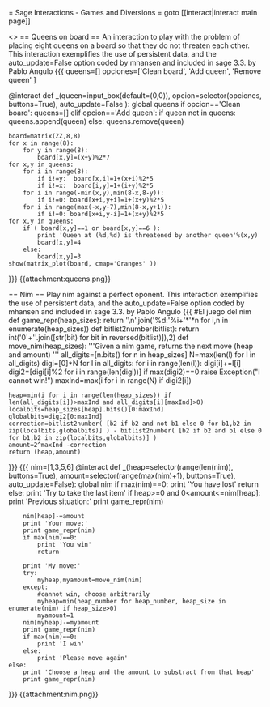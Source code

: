 = Sage Interactions - Games and Diversions =
goto [[interact|interact main page]]


<<TableOfContents>>
== Queens on board ==
An interaction to play with the problem of placing eight queens on a board so that they do not threaten each other. This interaction exemplifies the use of persistent data, and the auto_update=False option coded by mhansen and included in sage 3.3.
by Pablo Angulo
{{{
queens=[]
opciones=['Clean board', 'Add queen', 'Remove queen' ]

@interact
def _(queen=input_box(default=(0,0)), opcion=selector(opciones, buttons=True), auto_update=False ):
    global queens
    if opcion=='Clean board':
        queens=[]
    elif opcion=='Add queen':
        if queen not in queens:
            queens.append(queen)
    else:
        queens.remove(queen)
        
    board=matrix(ZZ,8,8)
    for x in range(8):
        for y in range(8):
            board[x,y]=(x+y)%2*7
    for x,y in queens:
        for i in range(8):
            if i!=y:  board[x,i]=1+(x+i)%2*5
            if i!=x:  board[i,y]=1+(i+y)%2*5
        for i in range(-min(x,y),min(8-x,8-y)):
            if i!=0: board[x+i,y+i]=1+(x+y)%2*5
        for i in range(max(-x,y-7),min(8-x,y+1)):
            if i!=0: board[x+i,y-i]=1+(x+y)%2*5
    for x,y in queens:
        if ( board[x,y]==1 or board[x,y]==6 ):
            print 'Queen at (%d,%d) is threatened by another queen'%(x,y)
            board[x,y]=4  
        else:
            board[x,y]=3
    show(matrix_plot(board, cmap='Oranges' ))
    
}}}
{{attachment:queens.png}}

== Nim ==
Play nim against a perfect oponent. This interaction exemplifies the use of persistent data, and the auto_update=False option coded by mhansen and included in sage 3.3.
by Pablo Angulo
{{{
#El juego del nim
def game_repr(heap_sizes):
    return '\n'.join('%d:'%i+'*'*n for i,n in enumerate(heap_sizes))
def bitlist2number(bitlist):
    return int('0'+''.join([str(bit) for bit in reversed(bitlist)]),2)
def move_nim(heap_sizes):
    '''Given a nim game, returns the next move (heap and amount)
    '''
    all_digits=[n.bits() for n in heap_sizes]
    N=max(len(l) for l in all_digits)
    digi=[0]*N
    for l in all_digits:
        for i in range(len(l)):
            digi[i]+=l[i]
    digi2=[digi[i]%2 for i in range(len(digi))]
    if max(digi2)==0:raise Exception("I cannot win!")
    maxInd=max(i for i in range(N) if digi2[i])
    
    heap=min(i for i in range(len(heap_sizes)) if len(all_digits[i])>maxInd and all_digits[i][maxInd]>0)
    localbits=heap_sizes[heap].bits()[0:maxInd]
    globalbits=digi2[0:maxInd]
    correction=bitlist2number( [b2 if b2 and not b1 else 0 for b1,b2 in zip(localbits,globalbits)] ) - bitlist2number( [b2 if b2 and b1 else 0 for b1,b2 in zip(localbits,globalbits)] )
    amount=2^maxInd -correction
    return (heap,amount)
}}}
{{{
nim=[1,3,5,6]
@interact
def _(heap=selector(range(len(nim)), buttons=True),
      amount=selector(range(max(nim)+1), buttons=True),
      auto_update=False):
    global nim
    if max(nim)==0:
        print 'You have lost'
        return
    else:
        print 'Try to take the last item'
    if heap>=0 and 0<amount<=nim[heap]:
        print 'Previous situation:'
        print game_repr(nim)
        
        nim[heap]-=amount
        print 'Your move:'
        print game_repr(nim)
        if max(nim)==0:
            print 'You win'
            return
        
        print 'My move:'
        try:
            myheap,myamount=move_nim(nim)
        except:
            #cannot win, choose arbitrarily
            myheap=min(heap_number for heap_number, heap_size in enumerate(nim) if heap_size>0)
            myamount=1
        nim[myheap]-=myamount
        print game_repr(nim)
        if max(nim)==0:
            print 'I win'
        else:
            print 'Please move again'
    else:
        print 'Choose a heap and the amount to substract from that heap'
        print game_repr(nim)
}}}
{{attachment:nim.png}}
